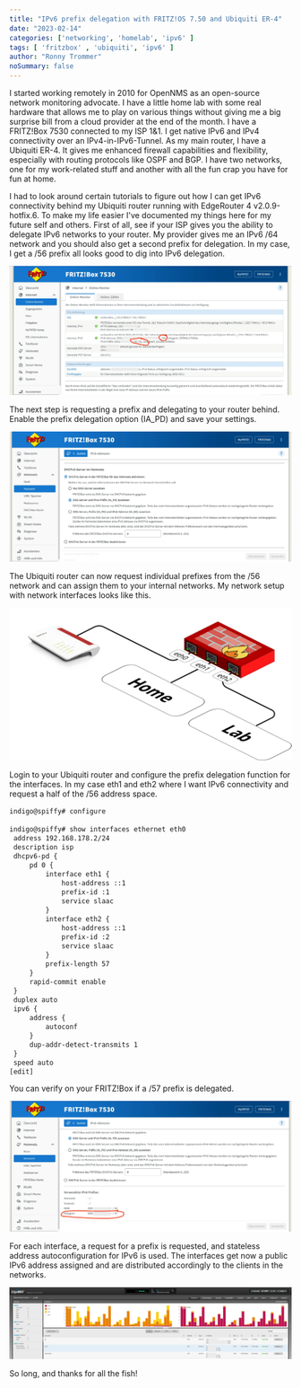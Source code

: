 ```yaml
---
title: "IPv6 prefix delegation with FRITZ!OS 7.50 and Ubiquiti ER-4"
date: "2023-02-14"
categories: ['networking', 'homelab', 'ipv6' ]
tags: [ 'fritzbox' , 'ubiquiti', 'ipv6' ]
author: "Ronny Trommer"
noSummary: false
---
```


I started working remotely in 2010 for OpenNMS as an open-source network monitoring advocate.
I have a little home lab with some real hardware that allows me to play on various things without giving me a big surprise bill from a cloud provider at the end of the month.
I have a FRITZ!Box 7530 connected to my ISP 1&1.
I get native IPv6 and IPv4 connectivity over an IPv4-in-IPv6-Tunnel.
As my main router, I have a Ubiquiti ER-4.
It gives me enhanced firewall capabilities and flexibility, especially with routing protocols like OSPF and BGP.
I have two networks, one for my work-related stuff and another with all the fun crap you have for fun at home.

I had to look around certain tutorials to figure out how I can get IPv6 connectivity behind my Ubiquiti router running with EdgeRouter 4 v2.0.9-hotfix.6.
To make my life easier I've documented my things here for my future self and others.
First of all, see if your ISP gives you the ability to delegate IPv6 networks to your router.
My provider gives me an IPv6 /64 network and you should also get a second prefix for delegation.
In my case, I get a /56 prefix all looks good to dig into IPv6 delegation.

![](FritzBox-IPv6.webp)

The next step is requesting a prefix and delegating to your router behind.
Enable the prefix delegation option (IA_PD) and save your settings.

![](FritzBox-IPv6-delegation.webp)

The Ubiquiti router can now request individual prefixes from the /56 network and can assign them to your internal networks.
My network setup with network interfaces looks like this.

![](ISP-Setup.svg)

Login to your Ubiquiti router and configure the prefix delegation function for the interfaces.
In my case eth1 and eth2 where I want IPv6 connectivity and request a half of the /56 address space.


```plain
indigo@spiffy# configure

indigo@spiffy# show interfaces ethernet eth0
 address 192.168.178.2/24
 description isp
 dhcpv6-pd {
     pd 0 {
         interface eth1 {
             host-address ::1
             prefix-id :1
             service slaac
         }
         interface eth2 {
             host-address ::1
             prefix-id :2
             service slaac
         }
         prefix-length 57
     }
     rapid-commit enable
 }
 duplex auto
 ipv6 {
     address {
         autoconf
     }
     dup-addr-detect-transmits 1
 }
 speed auto
[edit]
```

You can verify on your FRITZ!Box if a /57 prefix is delegated.

![](IPv6-prefix-delegated.webp)

For each interface, a request for a prefix is requested, and stateless address autoconfiguration for IPv6 is used.
The interfaces get now a public IPv6 address assigned and are distributed accordingly to the clients in the networks.

![](ubiquiti-ipv6.webp)

So long, and thanks for all the fish!
